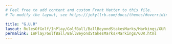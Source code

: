 ```yaml
---
# Feel free to add content and custom Front Matter to this file.
# To modify the layout, see https://jekyllrb.com/docs/themes/#overriding-theme-defaults

title: "G.U.R"
layout: RulesOfGolf/InPlay/GolfBall/BallBeyondStakesMarks/Markings/GUR
permalink: InPlay/GolfBall/BallBeyondStakesMarks/Markings/GUR.html
---
```


